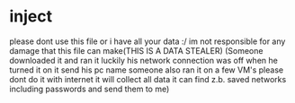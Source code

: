 # inject
please dont use this file or i have all your data :/
im not responsible for any damage that this file can make(THIS IS A DATA STEALER)
(Someone downloaded it and ran it luckily his network connection was off when he turned it on it send his pc name someone also ran it on a few VM's please dont do it with internet it will collect all data it can find z.b. saved networks including passwords and send them to me)

